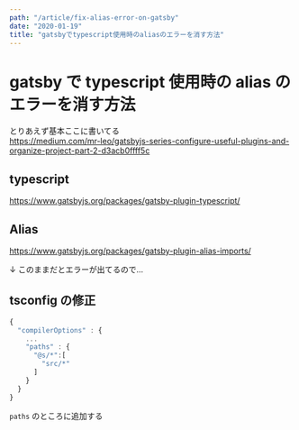 ```yaml
---
path: "/article/fix-alias-error-on-gatsby"
date: "2020-01-19"
title: "gatsbyでtypescript使用時のaliasのエラーを消す方法"
---
```


# gatsby で typescript 使用時の alias のエラーを消す方法

とりあえず基本ここに書いてる  
https://medium.com/mr-leo/gatsbyjs-series-configure-useful-plugins-and-organize-project-part-2-d3acb0ffff5c

## typescript

https://www.gatsbyjs.org/packages/gatsby-plugin-typescript/

## Alias

https://www.gatsbyjs.org/packages/gatsby-plugin-alias-imports/

↓
このままだとエラーが出てるので…

## tsconfig の修正

```js
{
  "compilerOptions" : {
    ...
    "paths" : {
      "@s/*":[
        "src/*"
      ]
    }
  }
}
```

`paths` のところに追加する
